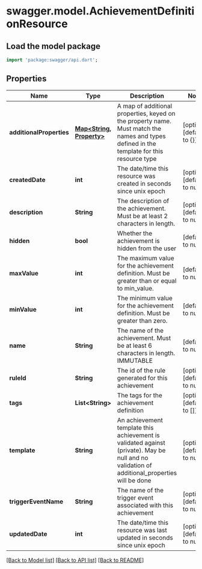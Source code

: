# swagger.model.AchievementDefinitionResource

## Load the model package
```dart
import 'package:swagger/api.dart';
```

## Properties
Name | Type | Description | Notes
------------ | ------------- | ------------- | -------------
**additionalProperties** | [**Map&lt;String, Property&gt;**](Property.md) | A map of additional properties, keyed on the property name.  Must match the names and types defined in the template for this resource type | [optional] [default to {}]
**createdDate** | **int** | The date/time this resource was created in seconds since unix epoch | [optional] [default to null]
**description** | **String** | The description of the achievement. Must be at least 2 characters in length. | [optional] [default to null]
**hidden** | **bool** | Whether the achievement is hidden from the user | [default to null]
**maxValue** | **int** | The maximum value for the achievement definition. Must be greater than or equal to min_value. | [default to null]
**minValue** | **int** | The minimum value for the achievement definition. Must be greater than zero. | [default to null]
**name** | **String** | The name of the achievement. Must be at least 6 characters in length. IMMUTABLE | [default to null]
**ruleId** | **String** | The id of the rule generated for this achievement | [optional] [default to null]
**tags** | **List&lt;String&gt;** | The tags for the achievement definition | [optional] [default to []]
**template** | **String** | An achievement template this achievement is validated against (private). May be null and no validation of additional_properties will be done | [optional] [default to null]
**triggerEventName** | **String** | The name of the trigger event associated with this achievement | [optional] [default to null]
**updatedDate** | **int** | The date/time this resource was last updated in seconds since unix epoch | [optional] [default to null]

[[Back to Model list]](../README.md#documentation-for-models) [[Back to API list]](../README.md#documentation-for-api-endpoints) [[Back to README]](../README.md)


